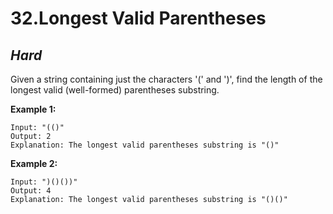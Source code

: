 32.Longest Valid Parentheses
=============

*Hard*
-------------

Given a string containing just the characters '(' and ')', find the length of the longest valid (well-formed) parentheses substring.

**Example 1:**

    Input: "(()"
    Output: 2
    Explanation: The longest valid parentheses substring is "()"

**Example 2:**

    Input: ")()())"
    Output: 4
    Explanation: The longest valid parentheses substring is "()()"
